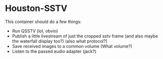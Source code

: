 # Houston-SSTV

This container should do a few things:

 - Run QSSTV (lol, obvio)
 - Publish a little livestream of just the cropped sstv frame (and also maybe the waterfall display too?) (also what protocol?)
 - Save received images to a common volume (What volume?)
 - Listen to the passed audio adapter (jack?)
